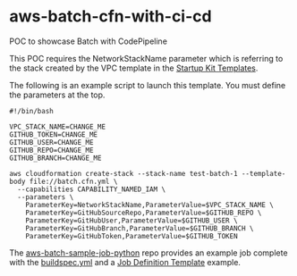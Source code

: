 # aws-batch-cfn-with-ci-cd
POC to showcase Batch with CodePipeline

This POC requires the NetworkStackName parameter which is referring  to the stack created by the VPC template in the [Startup Kit Templates](https://github.com/aws-samples/startup-kit-templates).


The following is an example script to launch this template. You must define the parameters at the top.

```
#!/bin/bash

VPC_STACK_NAME=CHANGE_ME
GITHUB_TOKEN=CHANGE_ME
GITHUB_USER=CHANGE_ME
GITHUB_REPO=CHANGE_ME
GITHUB_BRANCH=CHANGE_ME

aws cloudformation create-stack --stack-name test-batch-1 --template-body file://batch.cfn.yml \
  --capabilities CAPABILITY_NAMED_IAM \
  --parameters \
    ParameterKey=NetworkStackName,ParameterValue=$VPC_STACK_NAME \
    ParameterKey=GitHubSourceRepo,ParameterValue=$GITHUB_REPO \
    ParameterKey=GitHubUser,ParameterValue=$GITHUB_USER \
    ParameterKey=GitHubBranch,ParameterValue=$GITHUB_BRANCH \
    ParameterKey=GitHubToken,ParameterValue=$GITHUB_TOKEN
```

The [aws-batch-sample-job-python](https://github.com/rnzsgh/aws-batch-sample-job-python) repo provides an example job complete with
the [buildspec.yml](https://docs.aws.amazon.com/codebuild/latest/userguide/build-spec-ref.html) and
a [Job Definition Template](https://docs.aws.amazon.com/batch/latest/userguide/job-definition-template.html) example.
